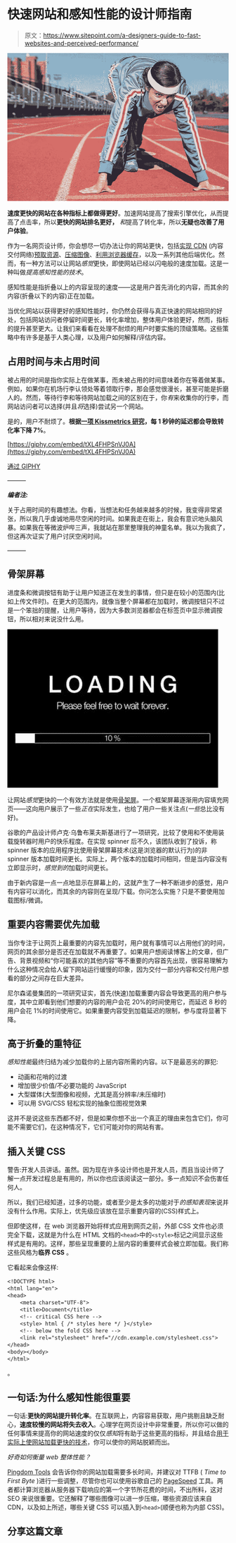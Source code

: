 # 快速网站和感知性能的设计师指南

> 原文：<https://www.sitepoint.com/a-designers-guide-to-fast-websites-and-perceived-performance/>

![Perceived Performance](img/76e8754743e2a782545a707964540b8f.png)

**速度更快的网站在各种指标上都做得更好**。加速网站提高了搜索引擎优化，从而提高了点击率，所以**更快的网站排名更好，** *和*提高了转化率，所以**无疑也改善了用户体验**。

作为一名网页设计师，你会想尽一切办法让你的网站更快，包括[实现 CDN](https://www.sitepoint.com/content-delivery-networks-cdn-get-to-the-edge/) (内容交付网络)[预取资源](https://www.sitepoint.com/lightning-fast-websites-prefetching/)、[压缩图像](https://www.sitepoint.com/what-is-the-right-image-format-for-your-website/)、[利用浏览器缓存](https://moz.com/learn/seo/page-speed)，以及一系列其他后端优化。然而，有一种方法可以让网站*感觉*更快，即使网站已经以闪电般的速度加载。这是一种叫做*提高感知性能的技术*。

感知性能是指折叠以上的内容呈现的速度——这是用户首先消化的内容，而其余的内容(折叠以下的内容)正在加载。

当优化网站以获得更好的感知性能时，你仍然会获得与真正快速的网站相同的好处，包括网站访问者停留时间更长，转化率增加，整体用户体验更好，然而，指标的提升甚至更大。让我们来看看在处理不耐烦的用户时要实施的顶级策略。这些策略中有许多是基于人类心理，以及用户如何解释/评估内容。

## 占用时间与未占用时间

被占用的时间是指你实际上在做某事，而未被占用的时间意味着你在等着做某事。例如，如果你在机场行李认领处等着领取行李，那会感觉很漫长，甚至可能是折磨人的。然而，等待行李和等待网站加载之间的区别在于，你*有*来收集你的行李，而网站访问者可以选择(并且*将*选择)尝试另一个网站。

是的，用户不耐烦了。**根据[一项 Kissmetrics 研究](https://blog.kissmetrics.com/loading-time/)，每 1 秒钟的延迟都会导致转化率下降 7%**。

[https://giphy.com/embed/tXL4FHPSnVJ0A](https://giphy.com/embed/tXL4FHPSnVJ0A)

[通过 GIPHY](https://giphy.com/gifs/kim-novak-tXL4FHPSnVJ0A)

———

***编者注:***

关于占用时间的有趣想法。你看，当想法和任务越来越多的时候，我变得非常紧张，所以我几乎虔诚地用尽空闲的时间。如果我走在街上，我会有意识地头脑风暴。如果我在等微波炉哔三声，我就站在那里整理我的神童名单。我以为我疯了，但这再次证实了用户讨厌空闲时间。

———

## 骨架屏幕

进度条和微调按钮有助于让用户知道正在发生的事情，但只是在较小的范围内(比如上传文件时)。在更大的范围内，就像当整个屏幕都在加载时，微调按钮只不过是一个笨拙的提醒，让用户等待，因为大多数浏览器都会在标签页中显示微调按钮，所以相对来说没什么用。

![Please feel free to wait forever](img/44c2fe4cc1ec1bbc3ffc37fda6769854.png)

让网站*感觉*更快的一个有效方法就是使用[骨架屏](https://www.sitepoint.com/how-to-speed-up-your-ux-with-skeleton-screens/)。一个框架屏幕逐渐用内容填充网页——这向用户展示了一些*正在*实际发生，也给了用户一些关注点(*一些*总比没有好)。

谷歌的产品设计师卢克·乌鲁布莱夫斯基进行了一项研究，比较了使用和不使用装载旋转器时用户的快乐程度。在实现 spinner 后不久，该团队收到了投诉，称 spinner 版本的应用程序比使用骨架屏幕技术(这是浏览器的默认行为)的非 spinner 版本加载时间更长。实际上，两个版本的加载时间相同，但是当内容没有立即显示时，*感觉到的*加载时间更长。

由于新内容是一点一点地显示在屏幕上的，这就产生了一种不断进步的感觉，用户有内容可以消化，而其余的内容则在呈现/下载。你问怎么实施？只是不要使用加载图标/微调。

## 重要内容需要优先加载

当你专注于让网页上最重要的内容先加载时，用户就有事情可以占用他们的时间，网页的其余部分是否还在加载就不再重要了。如果用户想阅读博客上的文章，但广告、背景视频和“你可能喜欢的其他内容”等不重要的内容首先出现，很容易理解为什么这种情况会给人留下网站运行缓慢的印象，因为交付一部分内容和交付用户想看的部分之间存在巨大差异。

尼尔森诺曼集团的一项研究证实，首先(快速)加载重要内容会导致更高的用户参与度，其中立即看到他们想要的内容的用户会花 20%的时间使用它，而延迟 8 秒的用户会花 1%的时间使用它。如果重要内容受到加载延迟的限制，参与度将显著下降。

## 高于折叠的重特征

*感知性能*最终归结为减少加载你的上层内容所需的内容。以下是最恶劣的罪犯:

*   动画和花哨的过渡
*   增加很少价值/不必要功能的 JavaScript
*   大型媒体(大型图像和视频，尤其是高分辨率/未压缩时)
*   可以用 SVG/CSS 轻松实现的抽象位图视觉效果

这并不是说这些东西都不好，但是如果你想不出一个真正的理由来包含它们，你可能不需要它们，在这种情况下，它们可能对你的网站有害。

## 插入关键 CSS

警告:开发人员讲话。虽然。因为现在许多设计师也是开发人员，而且当设计师了解一点开发过程总是有用的，所以你也应该阅读这一部分。多一点知识不会伤害任何人。

所以，我们已经知道，过多的功能，或者至少是太多的功能对于*的感知表现*来说并没有什么作用。实际上，优先级应该放在显示重要内容的(CSS)样式上。

但即使这样，在 web 浏览器开始将样式应用到网页之前，外部 CSS 文件也必须完全下载，这就是为什么在 HTML 文档的`<head>`中的`<style>`标记之间显示这些样式是有用的。这样，那些呈现重要的上层内容的重要样式会被立即加载。我们称这些风格为**临界 CSS** 。

它看起来会像这样:

```
<!DOCTYPE html>
<html lang="en">
<head>
    <meta charset="UTF-8">
    <title>Document</title>
    <!-- critical CSS here -->
    <style> html { /* styles here */ }</style>
    <!-- below the fold CSS here -->
    <link rel="stylesheet" href="//cdn.example.com/stylesheet.css">
</head>
<body></body>
</html>
```

。

## 一句话:为什么感知性能很重要

一句话:**更快的网站提升转化率**。在互联网上，内容容易获取，用户挑剔且缺乏耐心，**速度较慢的网站将失去收入**。心理学在网页设计中非常重要，所以你可以做的任何事情来提高你的网站速度的仅仅*感知*将有助于这些更高的指标，并且结合[用于实际上使网站加载更快的技术](https://moz.com/learn/seo/page-speed)，你可以使你的网站脱颖而出。

*好奇如何衡量 web 整体性能？*

[Pingdom Tools](https://tools.pingdom.com/) 会告诉你你的网站加载需要多长时间，并建议对 TTFB ( *Time to First Byte* )进行一些调整，尽管你也可以使用谷歌自己的 [PageSpeed](https://sites.google.com/a/webpagetest.org/docs/using-webpagetest/metrics) 工具。两者都计算浏览器从服务器下载响应的第一个字节所花费的时间，不出所料，这对 SEO 来说很重要。它还解释了哪些图像可以进一步压缩，哪些资源应该来自 CDN，以及如上所述，哪些关键 CSS 可以插入到`<head>`(顺便也称为内部 CSS)。

## 分享这篇文章